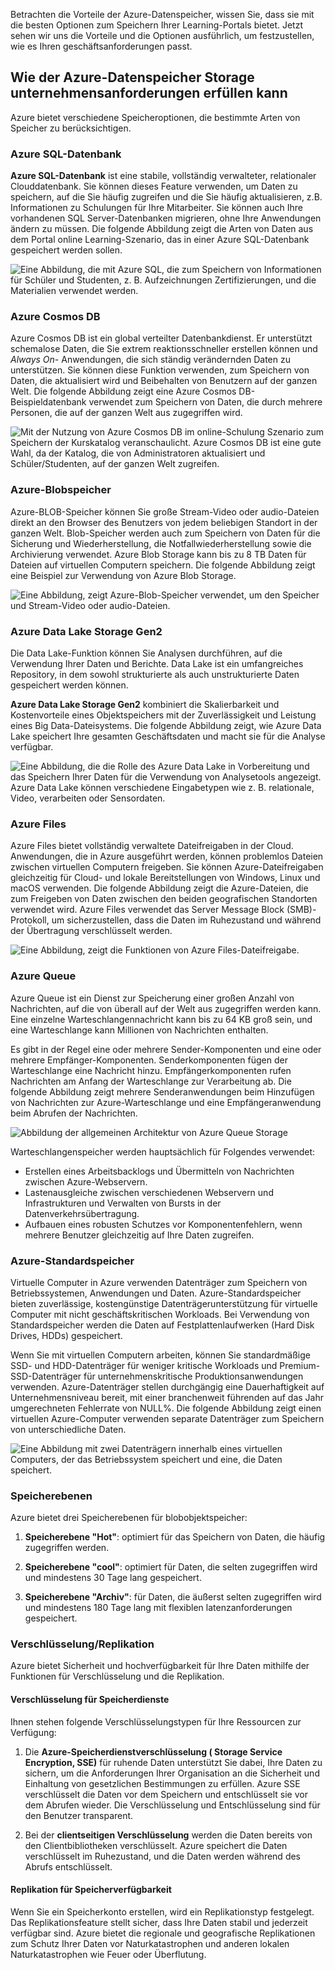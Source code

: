 Betrachten die Vorteile der Azure-Datenspeicher, wissen Sie, dass sie mit die besten Optionen zum Speichern Ihrer Learning-Portals bietet. Jetzt sehen wir uns die Vorteile und die Optionen ausführlich, um festzustellen, wie es Ihren geschäftsanforderungen passt.

## <a name="how-azure-data-storage-can-meet-your-business-storage-needs"></a>Wie der Azure-Datenspeicher Storage unternehmensanforderungen erfüllen kann

Azure bietet verschiedene Speicheroptionen, die bestimmte Arten von Speicher zu berücksichtigen.

### <a name="azure-sql-database"></a>Azure SQL-Datenbank

**Azure SQL-Datenbank** ist eine stabile, vollständig verwalteter, relationaler Clouddatenbank. Sie können dieses Feature verwenden, um Daten zu speichern, auf die Sie häufig zugreifen und die Sie häufig aktualisieren, z.B. Informationen zu Schulungen für Ihre Mitarbeiter. Sie können auch Ihre vorhandenen SQL Server-Datenbanken migrieren, ohne Ihre Anwendungen ändern zu müssen. Die folgende Abbildung zeigt die Arten von Daten aus dem Portal online Learning-Szenario, das in einer Azure SQL-Datenbank gespeichert werden sollen.

![Eine Abbildung, die mit Azure SQL, die zum Speichern von Informationen für Schüler und Studenten, z. B. Aufzeichnungen Zertifizierungen, und die Materialien verwendet werden.](../media/3-Azure_SQL.png)

### <a name="azure-cosmos-db"></a>Azure Cosmos DB

Azure Cosmos DB ist ein global verteilter Datenbankdienst. Er unterstützt schemalose Daten, die Sie extrem reaktionsschneller erstellen können und *Always On-* Anwendungen, die sich ständig verändernden Daten zu unterstützen. Sie können diese Funktion verwenden, zum Speichern von Daten, die aktualisiert wird und Beibehalten von Benutzern auf der ganzen Welt. Die folgende Abbildung zeigt eine Azure Cosmos DB-Beispieldatenbank verwendet zum Speichern von Daten, die durch mehrere Personen, die auf der ganzen Welt aus zugegriffen wird.

![Mit der Nutzung von Azure Cosmos DB im online-Schulung Szenario zum Speichern der Kurskatalog veranschaulicht. Azure Cosmos DB ist eine gute Wahl, da der Katalog, die von Administratoren aktualisiert und Schüler/Studenten, auf der ganzen Welt zugreifen.](../media/3-Azure_cosmos_db.png)

### <a name="azure-blob-storage"></a>Azure-Blobspeicher

Azure-BLOB-Speicher können Sie große Stream-Video oder audio-Dateien direkt an den Browser des Benutzers von jedem beliebigen Standort in der ganzen Welt. Blob-Speicher werden auch zum Speichern von Daten für die Sicherung und Wiederherstellung, die Notfallwiederherstellung sowie die Archivierung verwendet. Azure Blob Storage kann bis zu 8 TB Daten für Dateien auf virtuellen Computern speichern. Die folgende Abbildung zeigt eine Beispiel zur Verwendung von Azure Blob Storage.

![Eine Abbildung, zeigt Azure-Blob-Speicher verwendet, um den Speicher und Stream-Video oder audio-Dateien.](../media/3-Azure_blob.png)

### <a name="azure-data-lake-storage-gen2"></a>Azure Data Lake Storage Gen2

Die Data Lake-Funktion können Sie Analysen durchführen, auf die Verwendung Ihrer Daten und Berichte. Data Lake ist ein umfangreiches Repository, in dem sowohl strukturierte als auch unstrukturierte Daten gespeichert werden können.

**Azure Data Lake Storage Gen2** kombiniert die Skalierbarkeit und Kostenvorteile eines Objektspeichers mit der Zuverlässigkeit und Leistung eines Big Data-Dateisystems. Die folgende Abbildung zeigt, wie Azure Data Lake speichert Ihre gesamten Geschäftsdaten und macht sie für die Analyse verfügbar.

![Eine Abbildung, die die Rolle des Azure Data Lake in Vorbereitung und das Speichern Ihrer Daten für die Verwendung von Analysetools angezeigt. Azure Data Lake können verschiedene Eingabetypen wie z. B. relationale, Video, verarbeiten oder Sensordaten.](../media/3-Data_lake_store_concept.png)

### <a name="azure-files"></a>Azure Files

Azure Files bietet vollständig verwaltete Dateifreigaben in der Cloud. Anwendungen, die in Azure ausgeführt werden, können problemlos Dateien zwischen virtuellen Computern freigeben. Sie können Azure-Dateifreigaben gleichzeitig für Cloud- und lokale Bereitstellungen von Windows, Linux und macOS verwenden. Die folgende Abbildung zeigt die Azure-Dateien, die zum Freigeben von Daten zwischen den beiden geografischen Standorten verwendet wird. Azure Files verwendet das Server Message Block (SMB)-Protokoll, um sicherzustellen, dass die Daten im Ruhezustand und während der Übertragung verschlüsselt werden.

![Eine Abbildung, zeigt die Funktionen von Azure Files-Dateifreigabe. ](../media/3-Azure_Files.png)

### <a name="azure-queue"></a>Azure Queue

Azure Queue ist ein Dienst zur Speicherung einer großen Anzahl von Nachrichten, auf die von überall auf der Welt aus zugegriffen werden kann. Eine einzelne Warteschlangennachricht kann bis zu 64 KB groß sein, und eine Warteschlange kann Millionen von Nachrichten enthalten.

Es gibt in der Regel eine oder mehrere Sender-Komponenten und eine oder mehrere Empfänger-Komponenten. Senderkomponenten fügen der Warteschlange eine Nachricht hinzu. Empfängerkomponenten rufen Nachrichten am Anfang der Warteschlange zur Verarbeitung ab. Die folgende Abbildung zeigt mehrere Senderanwendungen beim Hinzufügen von Nachrichten zur Azure-Warteschlange und eine Empfängeranwendung beim Abrufen der Nachrichten.

![Abbildung der allgemeinen Architektur von Azure Queue Storage](../media/3-Azure_Queue.png)

Warteschlangenspeicher werden hauptsächlich für Folgendes verwendet:

- Erstellen eines Arbeitsbacklogs und Übermitteln von Nachrichten zwischen Azure-Webservern.
- Lastenausgleiche zwischen verschiedenen Webservern und Infrastrukturen und Verwalten von Bursts in der Datenverkehrsübertragung.
- Aufbauen eines robusten Schutzes vor Komponentenfehlern, wenn mehrere Benutzer gleichzeitig auf Ihre Daten zugreifen.

### <a name="azure-standard-storage"></a>Azure-Standardspeicher

Virtuelle Computer in Azure verwenden Datenträger zum Speichern von Betriebssystemen, Anwendungen und Daten. Azure-Standardspeicher bieten zuverlässige, kostengünstige Datenträgerunterstützung für virtuelle Computer mit nicht geschäftskritischen Workloads. Bei Verwendung von Standardspeicher werden die Daten auf Festplattenlaufwerken (Hard Disk Drives, HDDs) gespeichert.

Wenn Sie mit virtuellen Computern arbeiten, können Sie standardmäßige SSD- und HDD-Datenträger für weniger kritische Workloads und Premium-SSD-Datenträger für unternehmenskritische Produktionsanwendungen verwenden. Azure-Datenträger stellen durchgängig eine Dauerhaftigkeit auf Unternehmensniveau bereit, mit einer branchenweit führenden auf das Jahr umgerechneten Fehlerrate von NULL%. Die folgende Abbildung zeigt einen virtuellen Azure-Computer verwenden separate Datenträger zum Speichern von unterschiedliche Daten.

![Eine Abbildung mit zwei Datenträgern innerhalb eines virtuellen Computers, der das Betriebssystem speichert und eine, die Daten speichert.](../media/3-Azure_disks.png)

### <a name="storage-tiers"></a>Speicherebenen

Azure bietet drei Speicherebenen für blobobjektspeicher:

1. **Speicherebene "Hot"**: optimiert für das Speichern von Daten, die häufig zugegriffen werden. 

1. **Speicherebene "cool"**: optimiert für Daten, die selten zugegriffen wird und mindestens 30 Tage lang gespeichert.

1. **Speicherebene "Archiv"**: für Daten, die äußerst selten zugegriffen wird und mindestens 180 Tage lang mit flexiblen latenzanforderungen gespeichert.

### <a name="encryptionreplication"></a>Verschlüsselung/Replikation

Azure bietet Sicherheit und hochverfügbarkeit für Ihre Daten mithilfe der Funktionen für Verschlüsselung und die Replikation.

#### <a name="encryption-for-storage-services"></a>Verschlüsselung für Speicherdienste

Ihnen stehen folgende Verschlüsselungstypen für Ihre Ressourcen zur Verfügung:

1. Die **Azure-Speicherdienstverschlüsselung ( Storage Service Encryption, SSE)** für ruhende Daten unterstützt Sie dabei, Ihre Daten zu sichern, um die Anforderungen Ihrer Organisation an die Sicherheit und Einhaltung von gesetzlichen Bestimmungen zu erfüllen. Azure SSE verschlüsselt die Daten vor dem Speichern und entschlüsselt sie vor dem Abrufen wieder. Die Verschlüsselung und Entschlüsselung sind für den Benutzer transparent.

1. Bei der **clientseitigen Verschlüsselung** werden die Daten bereits von den Clientbibliotheken verschlüsselt. Azure speichert die Daten verschlüsselt im Ruhezustand, und die Daten werden während des Abrufs entschlüsselt.

#### <a name="replication-for-storage-availability"></a>Replikation für Speicherverfügbarkeit

Wenn Sie ein Speicherkonto erstellen, wird ein Replikationstyp festgelegt. Das Replikationsfeature stellt sicher, dass Ihre Daten stabil und jederzeit verfügbar sind. Azure bietet die regionale und geografische Replikationen zum Schutz Ihrer Daten vor Naturkatastrophen und anderen lokalen Naturkatastrophen wie Feuer oder Überflutung.